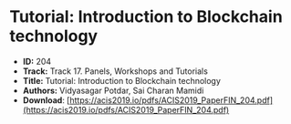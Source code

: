 # Tutorial: Introduction to Blockchain technology

- **ID:** 204
- **Track:** Track 17. Panels, Workshops and Tutorials
- **Title:** Tutorial: Introduction to Blockchain technology
- **Authors:** Vidyasagar Potdar, Sai Charan Mamidi
- **Download**: [https://acis2019.io/pdfs/ACIS2019_PaperFIN_204.pdf](https://acis2019.io/pdfs/ACIS2019_PaperFIN_204.pdf)